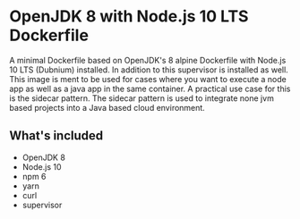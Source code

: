 # OpenJDK 8 with Node.js 10 LTS Dockerfile

A minimal Dockerfile based on OpenJDK's 8 alpine Dockerfile with Node.js 10 LTS (Dubnium) installed. In addition to this supervisor is installed as well. This image is ment to be used for cases where you want to execute a node app as well as a java app in the same container. A practical use case for this is the sidecar pattern. The sidecar pattern is used to integrate none jvm based projects into a Java based cloud environment.

## What's included

- OpenJDK 8
- Node.js 10
- npm 6
- yarn
- curl
- supervisor
